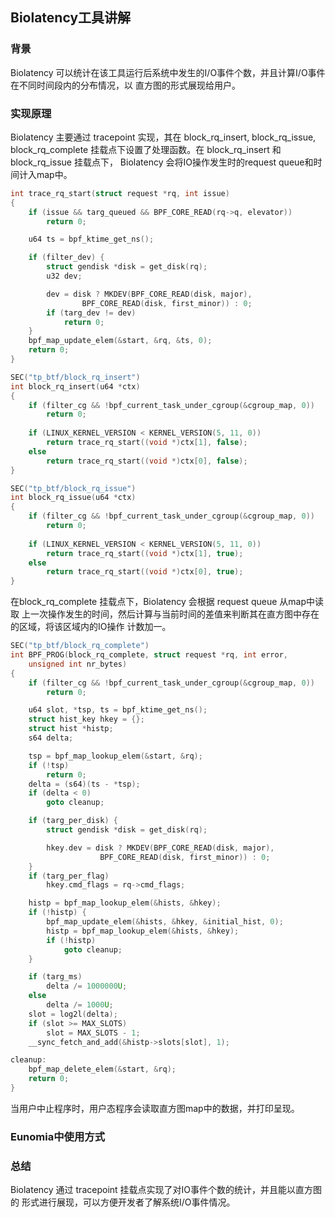 ## Biolatency工具讲解

### 背景
Biolatency 可以统计在该工具运行后系统中发生的I/O事件个数，并且计算I/O事件在不同时间段内的分布情况，以
直方图的形式展现给用户。

### 实现原理
Biolatency 主要通过 tracepoint 实现，其在 block_rq_insert, block_rq_issue, 
block_rq_complete 挂载点下设置了处理函数。在 block_rq_insert 和 block_rq_issue 挂载点下，
Biolatency 会将IO操作发生时的request queue和时间计入map中。
```c
int trace_rq_start(struct request *rq, int issue)
{
	if (issue && targ_queued && BPF_CORE_READ(rq->q, elevator))
		return 0;

	u64 ts = bpf_ktime_get_ns();

	if (filter_dev) {
		struct gendisk *disk = get_disk(rq);
		u32 dev;

		dev = disk ? MKDEV(BPF_CORE_READ(disk, major),
				BPF_CORE_READ(disk, first_minor)) : 0;
		if (targ_dev != dev)
			return 0;
	}
	bpf_map_update_elem(&start, &rq, &ts, 0);
	return 0;
}

SEC("tp_btf/block_rq_insert")
int block_rq_insert(u64 *ctx)
{
	if (filter_cg && !bpf_current_task_under_cgroup(&cgroup_map, 0))
		return 0;
    
	if (LINUX_KERNEL_VERSION < KERNEL_VERSION(5, 11, 0))
		return trace_rq_start((void *)ctx[1], false);
	else
		return trace_rq_start((void *)ctx[0], false);
}

SEC("tp_btf/block_rq_issue")
int block_rq_issue(u64 *ctx)
{
	if (filter_cg && !bpf_current_task_under_cgroup(&cgroup_map, 0))
		return 0;
    
	if (LINUX_KERNEL_VERSION < KERNEL_VERSION(5, 11, 0))
		return trace_rq_start((void *)ctx[1], true);
	else
		return trace_rq_start((void *)ctx[0], true);
}

```
在block_rq_complete 挂载点下，Biolatency 会根据 request queue 从map中读取
上一次操作发生的时间，然后计算与当前时间的差值来判断其在直方图中存在的区域，将该区域内的IO操作
计数加一。
```c
SEC("tp_btf/block_rq_complete")
int BPF_PROG(block_rq_complete, struct request *rq, int error,
	unsigned int nr_bytes)
{
	if (filter_cg && !bpf_current_task_under_cgroup(&cgroup_map, 0))
		return 0;

	u64 slot, *tsp, ts = bpf_ktime_get_ns();
	struct hist_key hkey = {};
	struct hist *histp;
	s64 delta;

	tsp = bpf_map_lookup_elem(&start, &rq);
	if (!tsp)
		return 0;
	delta = (s64)(ts - *tsp);
	if (delta < 0)
		goto cleanup;

	if (targ_per_disk) {
		struct gendisk *disk = get_disk(rq);

		hkey.dev = disk ? MKDEV(BPF_CORE_READ(disk, major),
					BPF_CORE_READ(disk, first_minor)) : 0;
	}
	if (targ_per_flag)
		hkey.cmd_flags = rq->cmd_flags;

	histp = bpf_map_lookup_elem(&hists, &hkey);
	if (!histp) {
		bpf_map_update_elem(&hists, &hkey, &initial_hist, 0);
		histp = bpf_map_lookup_elem(&hists, &hkey);
		if (!histp)
			goto cleanup;
	}

	if (targ_ms)
		delta /= 1000000U;
	else
		delta /= 1000U;
	slot = log2l(delta);
	if (slot >= MAX_SLOTS)
		slot = MAX_SLOTS - 1;
	__sync_fetch_and_add(&histp->slots[slot], 1);

cleanup:
	bpf_map_delete_elem(&start, &rq);
	return 0;
}

```
当用户中止程序时，用户态程序会读取直方图map中的数据，并打印呈现。

### Eunomia中使用方式


### 总结
Biolatency 通过 tracepoint 挂载点实现了对IO事件个数的统计，并且能以直方图的
形式进行展现，可以方便开发者了解系统I/O事件情况。